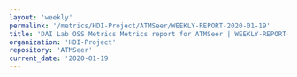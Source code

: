 ```yaml
---
layout: 'weekly'
permalink: '/metrics/HDI-Project/ATMSeer/WEEKLY-REPORT-2020-01-19'
title: 'DAI Lab OSS Metrics Metrics report for ATMSeer | WEEKLY-REPORT-2020-01-19'
organization: 'HDI-Project'
repository: 'ATMSeer'
current_date: '2020-01-19'
---
```

